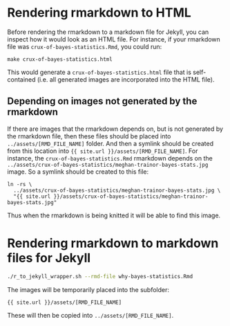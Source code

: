 # Rendering rmarkdown to HTML

Before rendering the rmarkdown to a markdown file for Jekyll, you can inspect
how it would look as an HTML file. For instance, if your rmarkdown file was
`crux-of-bayes-statistics.Rmd`, you could run:

```
make crux-of-bayes-statistics.html
```

This would generate a `crux-of-bayes-statistics.html` file that is 
self-contained (i.e. all generated images are incorporated into the HTML file).

## Depending on images not generated by the rmarkdown

If there are images that the rmarkdown depends on, but is not generated by the 
rmarkdown file, then these files should be placed into 
`../assets/[RMD_FILE_NAME]` folder. And then a symlink should be created from 
this location into `{{ site.url }}/assets/[RMD_FILE_NAME]`. For instance, the
`crux-of-bayes-statistics.Rmd` rmarkdown depends on the 
`../assets/crux-of-bayes-statistics/meghan-trainor-bayes-stats.jpg` image. So a 
symlink should be created to this file:

```
ln -rs \
  ../assets/crux-of-bayes-statistics/meghan-trainor-bayes-stats.jpg \
  "{{ site.url }}/assets/crux-of-bayes-statistics/meghan-trainor-bayes-stats.jpg"
```

Thus when the rmarkdown is being knitted it will be able to find this image.

# Rendering rmarkdown to markdown files for Jekyll

```bash
./r_to_jekyll_wrapper.sh --rmd-file why-bayes-statistics.Rmd
```

The images will be temporarily placed into the subfolder:

```
{{ site.url }}/assets/[RMD_FILE_NAME]
```

These will then be copied into `../assets/[RMD_FILE_NAME]`.
